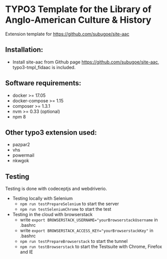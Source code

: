 # TYPO3 Template for the Library of Anglo-American Culture & History

Extension template for https://github.com/subugoe/site-aac


## Installation:

* Install site-aac from Github page https://github.com/subugoe/site-aac, typo3-tmpl_fidaac is included.


## Software requirements:
* docker >= 17.05
* docker-compose >= 1.15
* composer >= 1.3.1
* nvm >= 0.33 (optional)
* npm 8


## Other typo3 extension used:
* pazpar2
* vhs
* powermail
* nkwgok

## Testing

Testing is done with codeceptjs and webdriverio.
* Testing locally with Selenium
  * `npm run testPrepareSelenium` to start the server
  * `npm run testSeleniumChrome` to start the test
* Testing in the cloud with browserstack
  * write `export BROWSERSTACK_USERNAME="yourBrowserstackUsername` in .bashrc
  * write `export BROWSERSTACK_ACCESS_KEY="yourBrowserstackKey"` in .bashrc
  * `npm run testPrepareBrowserstack` to start the tunnel
  * `npm run testBrowserstack` to start the Testsuite with Chrome, Firefox and IE
